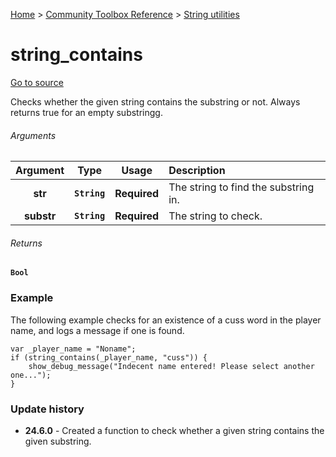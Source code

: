 [Home](/README.md) > [Community Toolbox Reference](/Docs/Reference/Reference.md) > [String utilities](/Docs/Reference/Groups/StringUtils.md)

# string_contains

[Go to source](/Community%20Toolbox/scripts/utils_CommunityToolboxString/utils_CommunityToolboxString.gml#L6)

Checks whether the given string contains the substring or not. Always returns true for an empty substringg.

###### Arguments

| Argument | Type | Usage | Description |
|:---:|:---:|:---:|:---|
| **str** | **`String`** | **Required** | The string to find the substring in. |
| **substr** | **`String`** | **Required** | The string to check. |

###### Returns
**`Bool`**

### Example

The following example checks for an existence of a cuss word in the player name, and logs a message if one is found.

```gml
var _player_name = "Noname";
if (string_contains(_player_name, "cuss")) {
    show_debug_message("Indecent name entered! Please select another one...");
}
```

### Update history

- **24.6.0** - Created a function to check whether a given string contains the given substring.
